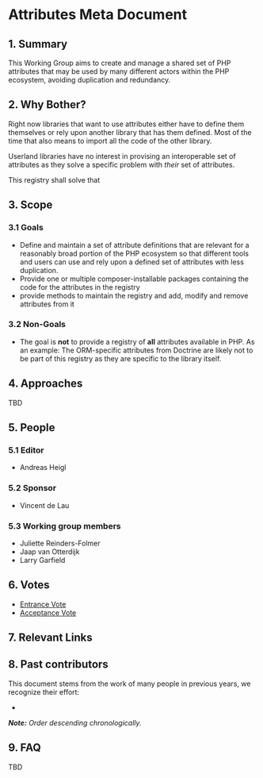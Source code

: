 # Attributes Meta Document

## 1. Summary

This Working Group aims to create and manage a shared set of PHP attributes that may be used by many different actors within the PHP ecosystem, avoiding duplication and redundancy.

## 2. Why Bother?

Right now libraries that want to use attributes either have to define them themselves or rely upon 
another library that has them defined. Most of the time that also means to import all the code of 
the other library. 

Userland libraries have no interest in provising an interoperable set of attributes as they solve 
a specific problem with *their* set of attributes. 

This registry shall solve that

## 3. Scope

### 3.1 Goals

* Define and maintain a set of attribute definitions that are relevant for a reasonably broad portion of the PHP ecosystem so that different tools and users can use and rely upon a defined set of attributes with less duplication.
* Provide one or multiple composer-installable packages containing 
  the code for the attributes in the registry
* provide methods to maintain the registry and add, modify and remove attributes from it

### 3.2 Non-Goals

* The goal is **not** to provide a registry of **all** attributes available in PHP. As an example: The ORM-specific
  attributes from Doctrine are likely not to be part of this registry as they are specific to the library itself.

## 4. Approaches

TBD


## 5. People

### 5.1 Editor

 * Andreas Heigl

### 5.2 Sponsor

 * Vincent de Lau

### 5.3 Working group members

 * Juliette Reinders-Folmer
 * Jaap van Otterdijk
 * Larry Garfield

## 6. Votes

* [Entrance Vote](https://groups.google.com/g/php-fig/)
* [Acceptance Vote](https://groups.google.com/g/php-fig/)

## 7. Relevant Links


## 8. Past contributors

This document stems from the work of many people in previous years, we recognize their effort:

 *
_**Note:** Order descending chronologically._

## 9. FAQ

TBD